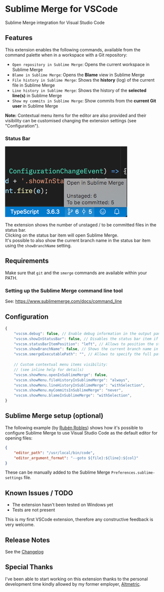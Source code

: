 # Sublime Merge for VSCode

Sublime Merge integration for Visual Studio Code

## Features

This extension enables the following commands, available from the
command palette when in a workspace with a Git repository:

- `Open repository in Sublime Merge`: Opens the current workspace in Sublime Merge
- `Blame in Sublime Merge`: Opens the **Blame** view in Sublime Merge
- `File history in Sublime Merge`: Shows the **history** (log) of the current file in Sublime Merge
- `Line history in Sublime Merge`: Shows the history of the **selected line(s)** in Sublime Merge
- `Show my commits in Sublime Merge`: Show commits from the **current Git user** in Sublime Merge

**Note:** Contextual menu items for the editor are also provided and their visibility can be
customised changing the extension settings (see "Configuration").

### Status Bar

![Status Bar](assets/status_bar.png)

The extension shows the number of unstaged / to be committed files in the status bar.  
Clicking on the status bar item will open Sublime Merge.  
It's possible to also show the current branch name
in the status bar item using the `showBranchName` setting.

## Requirements

Make sure that `git` and the `smerge` commands are available within your PATH.

### Setting up the Sublime Merge command line tool

See: https://www.sublimemerge.com/docs/command_line

## Configuration

```js
{
	"vscsm.debug": false, // Enable debug information in the output panel; default: false
	"vscsm.showInStatusBar": false, // Disables the status bar item if false; default: true
	"vscsm.statusBarItemPosition": "left", // Allows to position the status bar item on the left; default: "right"
	"vscsm.showBranchName": false, // Shows the current branch name in the status bar item; default: false
	"vscsm.smergeExecutablePath": "", // Allows to specify the full path to the "smerge" executable

	// Custom contextual menu items visibility:
	// (see inline help for details)
	"vscsm.showMenu.openInSublimeMerge": false,
	"vscsm.showMenu.fileHistoryInSublimeMerge": "always",
	"vscsm.showMenu.lineHistoryInSublimeMerge": "withSelection",
	"vscsm.showMenu.myCommitsInSublimeMerge": "never",
	"vscsm.showMenu.blameInSublimeMerge": "withSelection",
}
```

## Sublime Merge setup (optional)

The following example (by [Rubén Robles](https://twitter.com/D8vjork/status/1158303356382842881)) shows how it's possible to configure Sublime Merge to use Visual Studio Code as the default editor for opening files:

```json
{
	"editor_path": "/usr/local/bin/code",
	"editor_argument_format": "--goto ${file}:${line}:${col}"
}
```

These can be manually added to the Sublime Merge `Preferences.sublime-settings` file.

## Known Issues / TODO

- The extension hasn't been tested on Windows yet
- Tests are not present

This is my first VSCode extension, therefore any constructive feedback is very welcome.

## Release Notes

See the [Changelog](CHANGELOG.md)

## Special Thanks

I've been able to start working on this extension thanks to the personal development time kindly allowed
by my former employer, [Altmetric](https://www.altmetric.com/jobs/).
